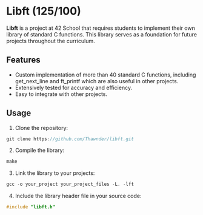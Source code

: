 # Libft (125/100)

**Libft** is a project at 42 School that requires students to implement their own library of standard C functions. This library serves as a foundation for future projects throughout the curriculum.

## Features
- Custom implementation of more than 40 standard C functions, including get_next_line and ft_printf which are also useful in other projects.
- Extensively tested for accuracy and efficiency.
- Easy to integrate with other projects.

## Usage
1. Clone the repository:
```c
git clone https://github.com/Thawnder/libft.git
```
2. Compile the library:
```c
make
```

3. Link the library to your projects:
```c
gcc -o your_project your_project_files -L. -lft
```

4. Include the library header file in your source code:
```c
#include "libft.h"
```
